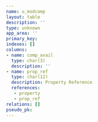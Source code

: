 ```yaml
---
name: u_modcomp
layout: table
description: ''
type: unknown
app_area: ''
primary_key: 
indexes: []
columns:
- name: comp_avail
  type: char(3)
  description: ''
- name: prop_ref
  type: char(12)
  description: Property Reference
  references:
   - property
   - prop_ref
relations: []
pseudo_pk: 
---
```


